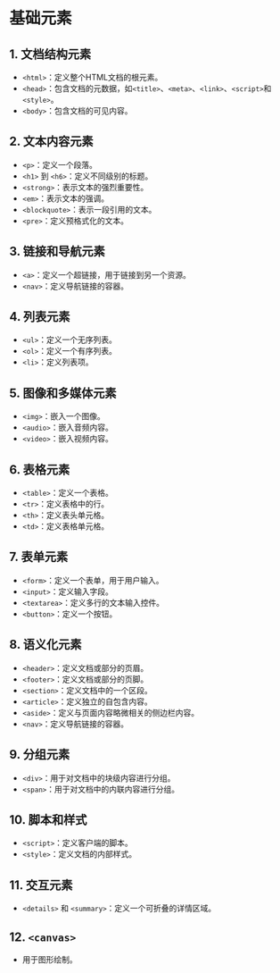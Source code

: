 # 基础元素

## 1. **文档结构元素**
- `<html>`：定义整个HTML文档的根元素。
- `<head>`：包含文档的元数据，如`<title>`、`<meta>`、`<link>`、`<script>`和`<style>`。
- `<body>`：包含文档的可见内容。

## 2. **文本内容元素**
- `<p>`：定义一个段落。
- `<h1>` 到 `<h6>`：定义不同级别的标题。
- `<strong>`：表示文本的强烈重要性。
- `<em>`：表示文本的强调。
- `<blockquote>`：表示一段引用的文本。
- `<pre>`：定义预格式化的文本。

## 3. **链接和导航元素**
- `<a>`：定义一个超链接，用于链接到另一个资源。
- `<nav>`：定义导航链接的容器。

## 4. **列表元素**
- `<ul>`：定义一个无序列表。
- `<ol>`：定义一个有序列表。
- `<li>`：定义列表项。

## 5. **图像和多媒体元素**
- `<img>`：嵌入一个图像。
- `<audio>`：嵌入音频内容。
- `<video>`：嵌入视频内容。

## 6. **表格元素**
- `<table>`：定义一个表格。
- `<tr>`：定义表格中的行。
- `<th>`：定义表头单元格。
- `<td>`：定义表格单元格。

## 7. **表单元素**
- `<form>`：定义一个表单，用于用户输入。
- `<input>`：定义输入字段。
- `<textarea>`：定义多行的文本输入控件。
- `<button>`：定义一个按钮。

## 8. **语义化元素**
- `<header>`：定义文档或部分的页眉。
- `<footer>`：定义文档或部分的页脚。
- `<section>`：定义文档中的一个区段。
- `<article>`：定义独立的自包含内容。
- `<aside>`：定义与页面内容略微相关的侧边栏内容。
- `<nav>`：定义导航链接的容器。

## 9. **分组元素**
- `<div>`：用于对文档中的块级内容进行分组。
- `<span>`：用于对文档中的内联内容进行分组。

## 10. **脚本和样式**
- `<script>`：定义客户端的脚本。
- `<style>`：定义文档的内部样式。

## 11. **交互元素**
- `<details>` 和 `<summary>`：定义一个可折叠的详情区域。

## 12. `<canvas>` 
- 用于图形绘制。

